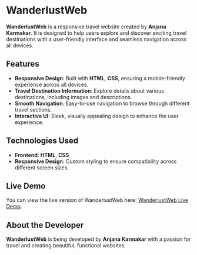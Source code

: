 # **WanderlustWeb**

**WanderlustWeb** is a responsive travel website created by **Anjana Karmakar**. It is designed to help users explore and discover exciting travel destinations with a user-friendly interface and seamless navigation across all devices.

## **Features**

- **Responsive Design**: Built with **HTML**, **CSS**, ensuring a mobile-friendly experience across all devices.
- **Travel Destination Information**: Explore details about various destinations, including images and descriptions.
- **Smooth Navigation**: Easy-to-use navigation to browse through different travel sections.
- **Interactive UI**: Sleek, visually appealing design to enhance the user experience.

## **Technologies Used**

- **Frontend**: **HTML**, **CSS**
- **Responsive Design**: Custom styling to ensure compatibility across different screen sizes.

## **Live Demo**

You can view the live version of WanderlustWeb here: [WanderlustWeb Live Demo](https://Anjana113-hub.github.io/WanderlustWeb).

## **About the Developer**

**WanderlustWeb** is being developed by **Anjana Karmakar** with a passion for travel and creating beautiful, functional websites.
